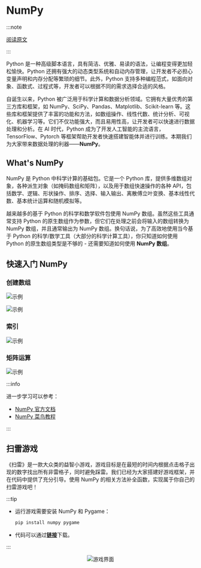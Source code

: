 # NumPy

:::note

[阅读原文](https://mp.weixin.qq.com/s/yMiJzZQNsgVy1IQIZ-Pc9Q)

:::

Python 是一种高级脚本语言，具有简洁、优雅、易读的语法，让编程变得更加轻松愉快。Python 还拥有强大的动态类型系统和自动内存管理，让开发者不必担心变量声明和内存分配等繁琐的细节。此外，Python 支持多种编程范式，如面向对象、函数式、过程式等，开发者可以根据不同的需求选择合适的风格。

自诞生以来，Python 被广泛用于科学计算和数据分析领域。它拥有大量优秀的第三方库和框架，如 NumPy、SciPy、Pandas、Matplotlib、Scikit-learn 等。这些库和框架提供了丰富的功能和方法，如数组操作、线性代数、统计分析、可视化、机器学习等。它们不仅功能强大，而且易用性高，让开发者可以快速进行数据处理和分析。在 AI 时代，Python 成为了开发人工智能的主流语言，TensorFlow、Pytorch 等框架帮助开发者快速搭建智能体并进行训练。本期我们为大家带来数据处理的利器——**NumPy**。

## What's NumPy

NumPy 是 Python 中科学计算的基础包。它是一个 Python 库，提供多维数组对象，各种派生对象（如掩码数组和矩阵），以及用于数组快速操作的各种 API，包括数学、逻辑、形状操作、排序、选择、输入输出、离散傅立叶变换、基本线性代数、基本统计运算和随机模拟等。

越来越多的基于 Python 的科学和数学软件包使用 NumPy 数组。虽然这些工具通常支持 Python 的原生数组作为参数，但它们在处理之前会将输入的数组转换为 NumPy 数组，并且通常输出为 NumPy 数组。换句话说，为了高效地使用当今基于 Python 的科学/数学工具（大部分的科学计算工具），你只知道如何使用 Python 的原生数组类型是不够的 - 还需要知道如何使用 **NumPy 数组**。

## 快速入门 NumPy

### 创建数组

![示例](img/1.png)

![示例](img/2.png)

### 索引

![示例](img/3.png)

### 矩阵运算

![示例](img/4.png)

:::info

进一步学习可以参考：

- [NumPy 官方文档](https://numpy.org/doc/stable/)
- [NumPy 菜鸟教程](https://www.runoob.com/numpy/numpy-tutorial.html)

:::

## 扫雷游戏

《扫雷》是一款大众类的益智小游戏，游戏目标是在最短的时间内根据点击格子出现的数字找出所有非雷格子，同时避免踩雷。我们已经为大家搭建好游戏框架，并在代码中提供了充分引导。使用 NumPy 的相关方法补全函数，实现属于你自己的扫雷游戏吧！

:::tip

- 运行游戏需要安装 NumPy 和 Pygame：

  ```bash
  pip install numpy pygame
  ```

- 代码可以通过[**链接**](https://cloud.tsinghua.edu.cn/d/71e62493db9748809840/)下载。

:::

<center>

![游戏界面](img/5.jpeg)</center>
